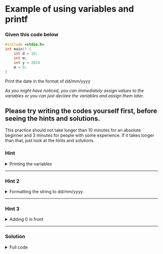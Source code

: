 # Example of using variables and printf

### Given this code below

```c
#include <stdio.h>
int main() {
    int d = 18;
    int m;
    int y = 2024
    m = 9;
}
```

Print the date in the format of dd/mm/yyyy

*As you might have noticed, you can immediately assign values to the variables or you can just declare the variables and assign them later.*

## Please try writing the codes yourself first, before seeing the hints and solutions.

This practice should not take longer than 10 minutes for an absolute beginner and 3 minutes for people with some experience. If it takes longer than that, just look at the hints and solutions. 

### Hint

<details>

<summary>Printing the variables</summary>

```c
printf("%d/%d/%d", d, m, y);
```

</details>


<hr/>

### Hint 2

<details>

<summary>Formatting the string to dd/mm/yyyy</summary>

Add these numbers and observe what happens to the output

```c
printf("%2d/%2d/%d", d, m, y);
```

</details>

<hr/>

### Hint 3

<details>

<summary>Adding 0 in front</summary>

To add 0 instead of spaces, just format the string like this

```c
printf("%02d/%02d/%d", d, m, y);
```

</details>

<hr/>

### Solution

<details>

<summary>Full code</summary>


```c
#include <stdio.h>
int main() {
    int d = 18;
    int m;
    int y = 2024
    m = 9;

    printf("%02d/%02d/%d", d, m, y);
}
```

Don't worry if you couldn't come up with this yourself. For beginners, it takes a lot of trials and errors with some Googling before getting a promising solution.

</details>
